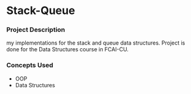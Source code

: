 # Stack-Queue

### Project Description

my implementations for the stack and queue data structures. Project is done for the Data Structures course in FCAI-CU.

### Concepts Used

- OOP
- Data Structures
